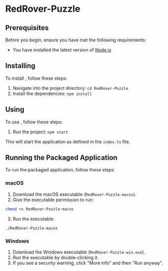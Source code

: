 # RedRover-Puzzle

## Prerequisites

Before you begin, ensure you have met the following requirements:

- You have installed the latest version of [Node.js](https://nodejs.org/en/download/)
## Installing <RedRover-Puzzle>

To install <RedRover-Puzzle>, follow these steps:

1. Navigate into the project directory: `cd RedRover-Puzzle`
2. Install the dependencies: `npm install`

## Using <RedRover-Puzzle>

To use <RedRover-Puzzle>, follow these steps:

1. Run the project: `npm start`

This will start the application as defined in the `index.ts` file.

## Running the Packaged Application

To run the packaged application, follow these steps:

### macOS

1. Download the macOS executable (`RedRover-Puzzle-macos`).
2. Give the executable permission to run:

```bash
chmod +x RedRover-Puzzle-macos
```
 3. Run the executable:
```
./RedRover-Puzzle-macos
```

### Windows

1. Download the Windows executable (`RedRover-Puzzle-win.exe`).
2. Run the executable by double-clicking it.
3. If you see a security warning, click "More info" and then "Run anyway".